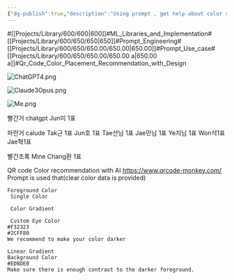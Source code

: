 ```yaml
---
{"dg-publish":true,"description":"Using prompt , get help about color sense UI","permalink":"/projects/library/600/650/650-00/650-00-a/","dgPassFrontmatter":true,"noteIcon":"0","created":"2024-04-16T09:43:02.771+09:00","updated":"2024-05-20T13:25:15.695+09:00"}
---
```


#[[Projects/Library/600/600\|600]]#ML_Libraries_and_Implementation#[[Projects/Library/600/650/650\|650]]#Prompt_Engineering#[[Projects/Library/600/650/650.00/650.00\|650.00]]#Prompt_Use_case#[[Projects/Library/600/650/650.00/650.00 a\|650.00 a]]#Qr_Code_Color_Placement_Recommendation_with_Design

![ChatGPT4.png](/img/user/images/ChatGPT4.png)

![Claude3Opus.png](/img/user/images/Claude3Opus.png)

![Me.png](/img/user/images/Me.png)



빨간거 chatgpt
Jun미 1표

파란거 calude
Tak근 1표
Jun호 1표
Tae산님 1표
Jae민님 1표
Ye지님 1표
Won석1표
Jae혁1표

빨간초록  Mine
Chang환 1표







QR code Color recommendation with AI
https://www.qrcode-monkey.com/
Prompt is used that(clear color data is provided)
```
Foreground Color
 Single Color
 
 Color Gradient
 
 Custom Eye Color
#F32323
#2CFF80
We recommend to make your color darker

Linear Gradient
Background Color
#EDBDE0
Make sure there is enough contrast to the darker foreground.
```


